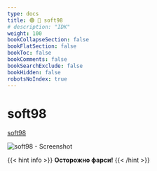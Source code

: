```yaml
---
type: docs
title: 🟢 🐐 soft98
# description: "IDK"
weight: 100
bookCollapseSection: false
bookFlatSection: false
bookToc: false
bookComments: false
bookSearchExclude: false
bookHidden: false
robotsNoIndex: true
---
```


# soft98

[soft98](https://soft98.ir/?nt)

![soft98 - Screenshot](@img/soft98-screenshot.avif)

{{< hint info >}}
**Осторожно фарси!**
{{< /hint >}}
